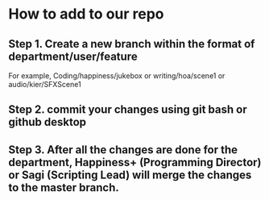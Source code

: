 # How to add to our repo
## Step 1. Create a new branch within the format of department/user/feature
  For example, Coding/happiness/jukebox or writing/hoa/scene1 or audio/kier/SFXScene1
  
## Step 2. commit your changes using git bash or github desktop

## Step 3. After all the changes are done for the department, Happiness+ (Programming Director) or Sagi (Scripting Lead) will merge the changes to the master branch.
  
